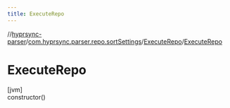 ```yaml
---
title: ExecuteRepo
---
```

//[hyprsync-parser](../../../index.html)/[com.hyprsync.parser.repo.sortSettings](../index.html)/[ExecuteRepo](index.html)/[ExecuteRepo](-execute-repo.html)



# ExecuteRepo



[jvm]\
constructor()



